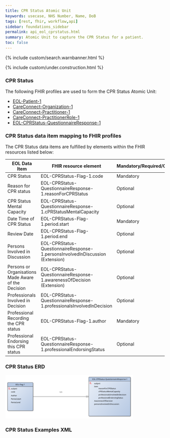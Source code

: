 ```yaml
---
title: CPR Status Atomic Unit
keywords: usecase, NHS Number, Name, DoB
tags: [rest, fhir, workflow,api]
sidebar: foundations_sidebar
permalink: api_eol_cprstatus.html
summary: Atomic Unit to capture the CPR Status for a patient.
toc: false
---
```

{% include custom/search.warnbanner.html %}

{% include custom/under.construction.html %}

### CPR Status ###


The following FHIR profiles are used to form the CPR Status Atomic Unit:

- [EOL-Patient-1](https://fhir-test.nhs.uk/STU3/StructureDefinition/EOL-Patient-1)
- [CareConnect-Organization-1](https://fhir.hl7.org.uk/STU3/StructureDefinition/CareConnect-Organization-1)
- [CareConnect-Practitioner-1](https://fhir.hl7.org.uk/STU3/StructureDefinition/CareConnect-Practitioner-1)
- [CareConnect-PractitionerRole-1](https://fhir.hl7.org.uk/STU3/StructureDefinition/CareConnect-PractitionerRole-1)
- [EOL-CPRStatus-QuestionnaireResponse-1](https://fhir.nhs.uk/STU3/StructureDefinition/EOL-CPRStatus-QuestionnaireResponse-1)

### CPR Status data item mapping to FHIR profiles ###

The CPR Status data items are fulfilled by elements within the FHIR resources listed below:

| EOL Data Item                       | FHIR resource element                                                   | Mandatory/Required/Optional |
|-------------------------------------|-------------------------------------------------------------------------|-----------------------------|
| CPR Status        		       | EOL-CPRStatus-Flag-1.code           | Mandatory                   |
| Reason for CPR status | EOL-CPRStatus-QuestionnaireResponse-1.reasonForCPRStatus | Optional |
| CPR Status Mental Capacity | EOL-CPRStatus-QuestionnaireResponse-1.cPRStatusMentalCapacity | Optional
| Date Time of CPR Status | EOL-CPRStatus-Flag-1.period.start| Mandatory
| Review Date | EOL-CPRStatus-Flag-1.period.end| Optional
| Persons Involved in Discussion | EOL-CPRStatus-QuestionnaireResponse-1.personsInvolvedInDiscussion (Extension)| Optional
| Persons or Organisations Made Aware of the Decision | EOL-CPRStatus-QuestionnaireResponse-1.awarenessOfDecision (Extension)| Optional
| Professionals Involved in Decision | EOL-CPRStatus-QuestionnaireResponse-1.professionalsInvolvedInDecision| Optional
| Professional Recording the CPR status | EOL-CPRStatus-Flag-1.author | Mandatory
| Professional Endorsing this CPR status | EOL-CPRStatus-QuestionnaireResponse-1.professionalEndorsingStatus | Optional

### CPR Status ERD ###

<img src="images/erd/cpr-erd.svg" style="width:80%;max-width: 80%;">

### CPR Status Examples XML ###

<script src="https://gist.github.com/IOPS-DEV/48b4578c9c7e75cdeb5630b100723d70.js"></script>

<script src="https://gist.github.com/IOPS-DEV/c5aa7323383044de66673dca7ad2644b.js"></script>


